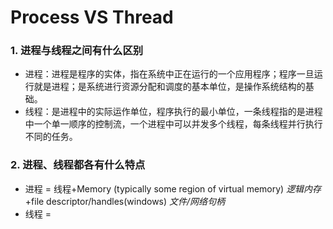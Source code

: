 # Process VS Thread

### 1. 进程与线程之间有什么区别

- 进程：进程是程序的实体，指在系统中正在运行的一个应用程序；程序一旦运行就是进程；是系统进行资源分配和调度的基本单位，是操作系统结构的基础。
- 线程：是进程中的实际运作单位，程序执行的最小单位，一条线程指的是进程中一个单一顺序的控制流，一个进程中可以并发多个线程，每条线程并行执行不同的任务。

### 2. 进程、线程都各有什么特点

- 进程 = 线程+Memory (typically some region of virtual memory) _逻辑内存_ +file descriptor/handles(windows) _文件/网络句柄_
- 线程 =

